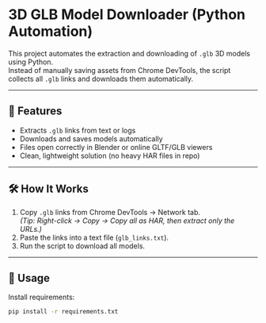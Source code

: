 # 3D GLB Model Downloader (Python Automation)

This project automates the extraction and downloading of `.glb` 3D models using Python.  
Instead of manually saving assets from Chrome DevTools, the script collects all `.glb` links and downloads them automatically.

---

## 📌 Features
- Extracts `.glb` links from text or logs
- Downloads and saves models automatically
- Files open correctly in Blender or online GLTF/GLB viewers
- Clean, lightweight solution (no heavy HAR files in repo)

---

## 🛠️ How It Works
1. Copy `.glb` links from Chrome DevTools → Network tab.  
   *(Tip: Right-click → Copy → Copy all as HAR, then extract only the URLs.)*  
2. Paste the links into a text file (`glb_links.txt`).  
3. Run the script to download all models.  

---

## 🚀 Usage
Install requirements:
```bash
pip install -r requirements.txt
